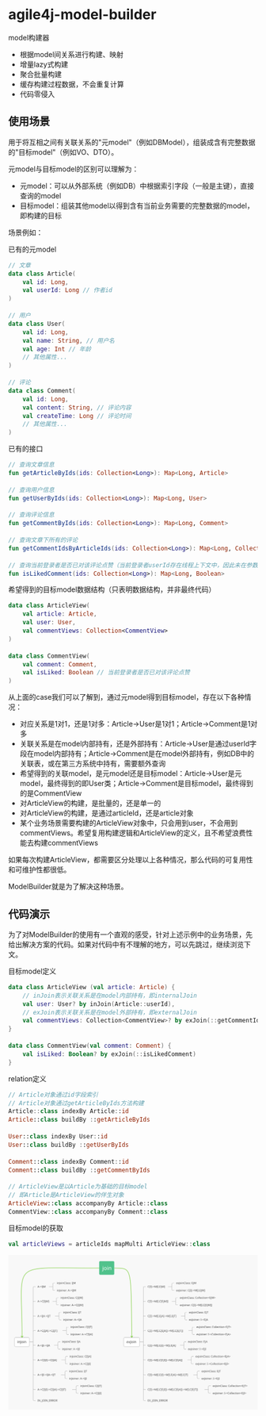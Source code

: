 # agile4j-model-builder

model构建器

* 根据model间关系进行构建、映射
* 增量lazy式构建
* 聚合批量构建
* 缓存构建过程数据，不会重复计算
* 代码零侵入

## 使用场景

用于将互相之间有关联关系的"元model"（例如DBModel），组装成含有完整数据的"目标model"（例如VO、DTO）。

元model与目标model的区别可以理解为：
* 元model：可以从外部系统（例如DB）中根据索引字段（一般是主键），直接查询的model
* 目标model：组装其他model以得到含有当前业务需要的完整数据的model，即构建的目标

场景例如：

已有的元model
```Kotlin
// 文章
data class Article(
    val id: Long,
    val userId: Long // 作者id
)

// 用户
data class User(
    val id: Long,
    val name: String, // 用户名
    val age: Int // 年龄
    // 其他属性...
)

// 评论
data class Comment(
    val id: Long,
    val content: String, // 评论内容
    val createTime: Long // 评论时间
    // 其他属性...
)
```

已有的接口
```Kotlin
// 查询文章信息
fun getArticleByIds(ids: Collection<Long>): Map<Long, Article> 

// 查询用户信息
fun getUserByIds(ids: Collection<Long>): Map<Long, User> 

// 查询评论信息
fun getCommentByIds(ids: Collection<Long>): Map<Long, Comment> 

// 查询文章下所有的评论
fun getCommentIdsByArticleIds(ids: Collection<Long>): Map<Long, Collection<Long>>

// 查询当前登录者是否已对该评论点赞（当前登录者userId存在线程上下文中，因此未在参数中体现）
fun isLikedComment(ids: Collection<Long>): Map<Long, Boolean>
```

希望得到的目标model数据结构（只表明数据结构，并非最终代码）
```Kotlin
data class ArticleView(
    val article: Article,
    val user: User,
    val commentViews: Collection<CommentView>
)

data class CommentView(
    val comment: Comment,
    val isLiked: Boolean // 当前登录者是否已对该评论点赞
)
```

从上面的case我们可以了解到，通过元model得到目标model，存在以下各种情况：

* 对应关系是1对1，还是1对多：Article->User是1对1；Article->Comment是1对多
* 关联关系是在model内部持有，还是外部持有：Article->User是通过userId字段在model内部持有；Article->Comment是在model外部持有，例如DB中的关联表，或在第三方系统中持有，需要额外查询
* 希望得到的关联model，是元model还是目标model：Article->User是元model，最终得到的即User类；Article->Comment是目标model，最终得到的是CommentView
* 对ArticleView的构建，是批量的，还是单一的
* 对ArticleView的构建，是通过articleId，还是article对象
* 某个业务场景需要构建的ArticleView对象中，只会用到user，不会用到commentViews。希望复用构建逻辑和ArticleView的定义，且不希望浪费性能去构建commentViews

如果每次构建ArticleView，都需要区分处理以上各种情况，那么代码的可复用性和可维护性都很低。

ModelBuilder就是为了解决这种场景。

## 代码演示

为了对ModelBuilder的使用有一个直观的感受，针对上述示例中的业务场景，先给出解决方案的代码。如果对代码中有不理解的地方，可以先跳过，继续浏览下文。

目标model定义
```Kotlin
data class ArticleView (val article: Article) {
    // inJoin表示关联关系是在model内部持有，即internalJoin
    val user: User? by inJoin(Article::userId),
    // exJoin表示关联关系是在model外部持有，即externalJoin
    val commentViews: Collection<CommentView>? by exJoin(::getCommentIdsByArticleIds)
}

data class CommentView(val comment: Comment) {
    val isLiked: Boolean? by exJoin(::isLikedComment)
}
```

relation定义
```Kotlin
// Article对象通过id字段索引
// Article对象通过getArticleByIds方法构建
Article::class indexBy Article::id
Article::class buildBy ::getArticleByIds

User::class indexBy User::id
User::class buildBy ::getUserByIds

Comment::class indexBy Comment::id
Comment::class buildBy ::getCommentByIds

// ArticleView是以Article为基础的目标model
// 即Article是ArticleView的伴生对象
ArticleView::class accompanyBy Article::class
CommentView::class accompanyBy Comment::class
```

目标model的获取
```Kotlin
val articleViews = articleIds mapMulti ArticleView::class
```


![ModelBuilder.svg](https://raw.githubusercontent.com/agile4j/agile4j-model-builder/master/src/test/resources/ModelBuilder.svg)
